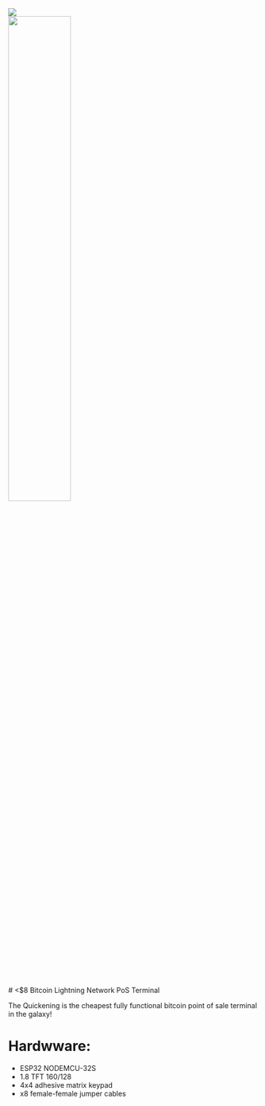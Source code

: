 
<img src="https://i.imgur.com/MmSiOjs.png" />
<div class="padding-green d-inline-block px-3">
<img src="https://i.imgur.com/nIjz1as.gif" width="50%" />
</div>
# <$8 Bitcoin Lightning Network PoS Terminal

The Quickening is the cheapest fully functional bitcoin point of sale terminal in the galaxy!


 # Hardwware:
* ESP32 NODEMCU-32S
* 1.8 TFT 160/128
* 4x4 adhesive matrix keypad
* x8 female-female jumper cables
